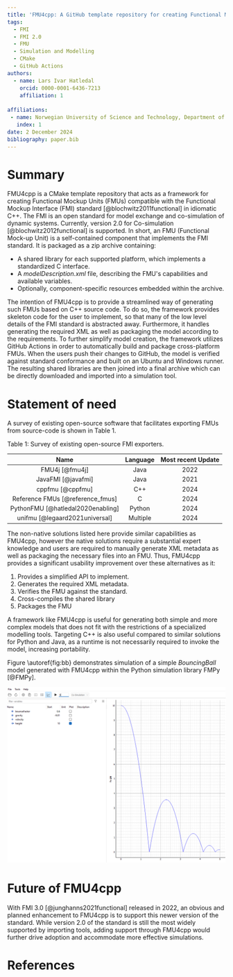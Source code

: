 ```yaml
---
title: 'FMU4cpp: A GitHub template repository for creating Functional Mockup Units in C++'
tags:
  - FMI
  - FMI 2.0
  - FMU
  - Simulation and Modelling
  - CMake
  - GitHub Actions
authors:
  - name: Lars Ivar Hatledal
    orcid: 0000-0001-6436-7213
    affiliation: 1

affiliations:
 - name: Norwegian University of Science and Technology, Department of ICT and Natural Sciences, Norway
   index: 1
date: 2 December 2024
bibliography: paper.bib
---
```


# Summary

FMU4cpp is a CMake template repository that acts as a framework for creating 
Functional Mockup Units (FMUs) compatible with the Functional Mockup Interface (FMI) standard [@blochwitz2011functional]
in idiomatic C++. The FMI is an open standard for model exchange and co-simulation of dynamic systems. 
Currently, version 2.0 for Co-simulation [@blochwitz2012functional] is supported.
In short, an FMU (Functional Mock-up Unit) is a self-contained component that implements the FMI standard.
It is packaged as a zip archive containing:
- A shared library for each supported platform, which implements a standardized C interface.
- A *modelDescription.xml* file, describing the FMU's capabilities and available variables.
- Optionally, component-specific resources embedded within the archive.

The intention of FMU4cpp is to provide a streamlined way of generating such FMUs based on C++ source code.
To do so, the framework provides skeleton code for the user to implement, 
so that many of the low level details of the FMI standard is abstracted away. 
Furthermore, it handles generating the required XML as well as packaging the model according to the requirements. 
To further simplify model creation, the framework utilizes GitHub Actions in order to automatically build and 
package cross-platform FMUs.
When the users push their changes to GitHub, the model is verified against standard conformance and built 
on an Ubuntu and Windows runner. 
The resulting shared libraries are then joined into a final archive which can be directly downloaded and 
imported into a simulation tool.


# Statement of need

A survey of existing open-source software that facilitates exporting FMUs from source-code is shown in Table 1.

Table 1: Survey of existing open-source FMI exporters.

|               Name                | Language | Most recent Update |
|:---------------------------------:|:--------:|:------------------:|
|         FMU4j   [@fmu4j]          |   Java   |        2022        |
|        JavaFMI  [@javafmi]        |   Java   |        2021        |
|        cppfmu   [@cppfmu]         |   C++    |        2024        |
| Reference FMUs [@reference_fmus]  |    C     |        2024        |
| PythonFMU [@hatledal2020enabling] |  Python  |        2024        |
|  unifmu [@legaard2021universal]   | Multiple |        2024        |


The non-native solutions listed here provide similar capabilities as FMU4cpp,
however the native solutions require a substantial expert knowledge
and users are required to manually generate XML metadata as well as packaging the necessary files into an FMU.
Thus, FMU4cpp provides a significant usability improvement over these alternatives as it:
1. Provides a simplified API to implement. 
2. Generates the required XML metadata.
3. Verifies the FMU against the standard.
4. Cross-compiles the shared library
5. Packages the FMU

A framework like FMU4cpp is useful for generating both simple and more complex models that does not fit with the restrictions
of a specialized modelling tools. Targeting C++ is also useful compared to similar solutions for Python and Java,
as a runtime is not necessarily required to invoke the model, increasing portability.

Figure \autoref{fig:bb} demonstrates simulation of a simple *BouncingBall* model generated with FMU4cpp within the Python simulation library FMPy [@FMPy].

![Bouncing ball model created with FMU4cpp simulated with FMPy.\label{fig:bb}](figures/bouncing_ball.png)

# Future of FMU4cpp

With FMI 3.0 [@junghanns2021functional] released in 2022, an obvious and planned enhancement 
to FMU4cpp is to support this newer version of the standard. While version 2.0 of the standard is still the most widely supported by importing tools, 
adding support through FMU4cpp would further drive adoption and accommodate more effective simulations.

# References